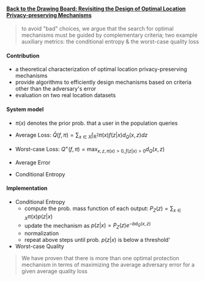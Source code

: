 #### [Back to the Drawing Board: Revisiting the Design of Optimal Location Privacy-preserving Mechanisms](https://arxiv.org/pdf/1705.08779.pdf)

> to avoid "bad" choices, we argue that the search for optimal mechanisms must be guided by complementary criteria; two example auxiliary metrics: the conditional entropy & the worst-case quality loss

#### Contribution

- a theoretical characterization of optimal location privacy-preserving mechanisms
- provide algorithms to efficiently design mechanisms based on criteria other than the adversary's error
- evaluation on two real location datasets

#### System model

- $\pi(x)$ denotes the prior prob. that a user in the population queries

- Average Loss: $\bar{Q}(f,\pi)=\sum_{x\in X}\int_{\mathbb{R}^2}\pi(x)f(z|x) d_Q(x,z)dz$
- Worst-case Loss: $Q^+(f,\pi)=\max_{x,z,\pi(x)>0,f(z|x)>0}d_Q(x,z)$
- Average Error
- Conditional Entropy

#### Implementation

- Conditional Entropy
  - compute the prob. mass function of each output: $P_Z(z)=\sum_{x\in X}\pi(x)p(z|x)$
  - update the mechanism as $p(z|x)=P_Z(z)e^{-b d_Q(x,z)}$
  - normalization
  - repeat above steps until prob. $p(z|x)$ is below a threshold'
- Worst-case Quality



> We have proven that there is more than one optimal protection mechanism in terms of maximizing the average adversary error for a given average quality loss